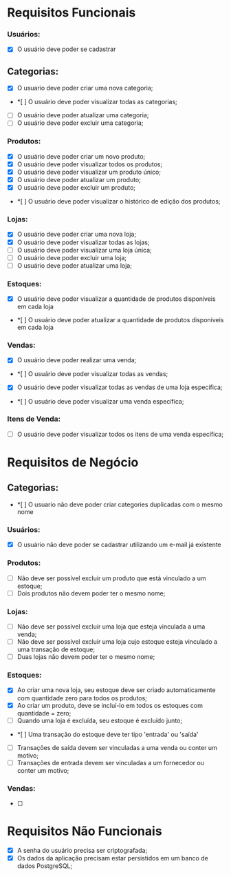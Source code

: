 # Requisitos Funcionais

### Usuários:

- [x] O usuário deve poder se cadastrar

## Categorias:

- [x] O usuario deve poder criar uma nova categoria;
- \*[ ] O usuário deve poder visualizar todas as categorias;
- [ ] O usuário deve poder atualizar uma categoria;
- [ ] O usuário deve poder excluir uma categoria;

### Produtos:

- [x] O usuário deve poder criar um novo produto;
- [x] O usuário deve poder visualizar todos os produtos;
- [x] O usuário deve poder visualizar um produto único;
- [x] O usuário deve poder atualizar um produto;
- [x] O usuário deve poder excluir um produto;
- \*[ ] O usuário deve poder visualizar o histórico de edição dos produtos;

### Lojas:

- [x] O usuário deve poder criar uma nova loja;
- [x] O usuário deve poder visualizar todas as lojas;
- [ ] O usuário deve poder visualizar uma loja única;
- [ ] O usuário deve poder excluir uma loja;
- [ ] O usuário deve poder atualizar uma loja;

### Estoques:

- [x] O usuário deve poder visualizar a quantidade de produtos disponíveis em cada loja
- \*[ ] O usuário deve poder atualizar a quantidade de produtos disponíveis em cada loja

### Vendas:

- [x] O usuário deve poder realizar uma venda;
- \*[ ] O usuário deve poder visualizar todas as vendas;
- [x] O usuário deve poder visualizar todas as vendas de uma loja específica;
- \*[ ] O usuário deve poder visualizar uma venda específica;

### Itens de Venda:

- [ ] O usuário deve poder visualizar todos os itens de uma venda específica;

# Requisitos de Negócio

## Categorias:

- \*[ ] O usuario não deve poder criar categories duplicadas com o mesmo nome

### Usuários:

- [x] O usuário não deve poder se cadastrar utilizando um e-mail já existente

### Produtos:

- [ ] Não deve ser possível excluir um produto que está vinculado a um estoque;
- [ ] Dois produtos não devem poder ter o mesmo nome;

### Lojas:

- [ ] Não deve ser possível excluir uma loja que esteja vinculada a uma venda;
- [ ] Não deve ser possível excluir uma loja cujo estoque esteja vinculado a uma transação de estoque;
- [ ] Duas lojas não devem poder ter o mesmo nome;

### Estoques:

- [x] Ao criar uma nova loja, seu estoque deve ser criado automaticamente com quantidade zero para todos os produtos;
- [x] Ao criar um produto, deve se incluí-lo em todos os estoques com quantidade = zero;
- [ ] Quando uma loja é excluída, seu estoque é excluído junto;
- \*[ ] Uma transação do estoque deve ter tipo 'entrada' ou 'saída'
- [ ] Transações de saída devem ser vinculadas a uma venda ou conter um motivo;
- [ ] Transações de entrada devem ser vinculadas a um fornecedor ou conter um motivo;

### Vendas:

- [ ]

# Requisitos Não Funcionais

- [x] A senha do usuário precisa ser criptografada;
- [x] Os dados da aplicação precisam estar persistidos em um banco de dados PostgreSQL;

